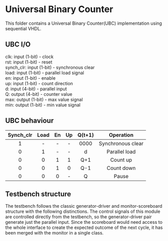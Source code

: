 # Universal Binary Counter
This folder contains a Universal Binary Counter(UBC) implementation using sequential VHDL.

## UBC I/O
clk: input (1-bit) - clock <br>
rst: input (1-bit) - reset <br>
synch_clr: input (1-bit) - synchronous clear <br>
load: input (1-bit) - parallel load signal <br>
en: input (1-bit) - enable <br>
up: input (1-bit) - count direction <br>
d: input (4-bit) - parallel input <br>
Q: output (4-bit) - counter value <br>
max: output (1-bit) - max value signal <br>
min: output (1-bit) - min value signal


## UBC behaviour

| Synch_clr | Load | En | Up | Q(t+1) | Operation |
|:---------:|:----:|:--:|:--:|:------:|:---------:|
| 1  | - | - | - | 0000 | Synchronous clear |
| 0  | 1 | - | - | d    | Parallel load |
| 0  | 0 | 1 | 1 | Q+1  | Count up |
| 0  | 0 | 1 | 0 | Q-1  | Count down |
| 0  | 0 | 0 | - | Q    | Pause |

## Testbench structure
The testbench follows the classic generator-driver and monitor-scoreboard structure with the following distinctions. The control signals of this module are controlled directly from the testbench, so the generator-driver pair generate just the parallel input. Since the scoreboard would need access to the whole interface to create the expected outcome of the next cycle, it has been merged with the monitor in a single class.
